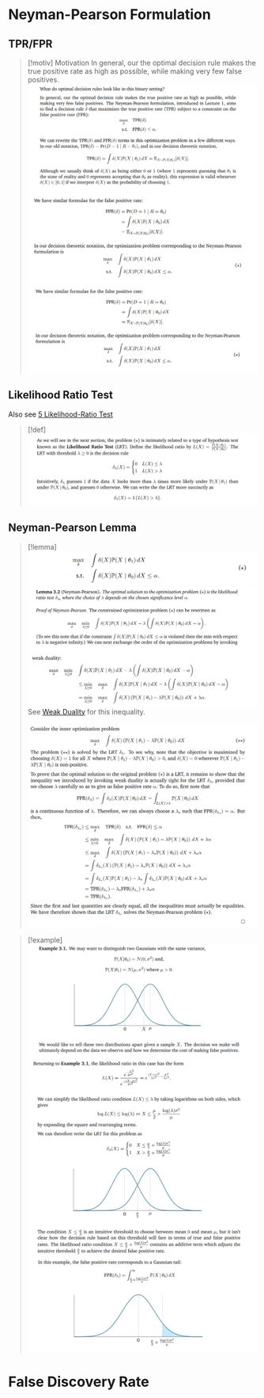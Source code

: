 # Neyman-Pearson Formulation
## TPR/FPR
> [!motiv] Motivation
> In general, our the optimal decision rule makes the true positive rate as high as possible, while making very few false positives.
> ![](Binary_Decision_Rules.assets/image-20240315194958958.png)![](Binary_Decision_Rules.assets/image-20240315195003845.png)![](Binary_Decision_Rules.assets/image-20240315195334296.png)





## Likelihood Ratio Test
Also see [5 Likelihood-Ratio Test](../../../Mathematics/Probablity_Statistics/Statistics_Model_Perspective/假设检验/Parametric_Hypothesis_Testing.md#5%20Likelihood-Ratio%20Test)
> [!def]
> ![](Binary_Decision_Rules.assets/image-20240315195458210.png)




## Neyman-Pearson Lemma
> [!lemma]
> ![](Binary_Decision_Rules.assets/image-20240315195645687.png)![](Binary_Decision_Rules.assets/image-20240315195653277.png)![](Binary_Decision_Rules.assets/image-20240315200259633.png)
> See [Weak Duality](../../../Computer_Science/Machine_Learning/EECS127AB/3_Convex_Optimization/Lagrangian_Duality_Theory.md#Weak%20Duality) for this inequality.
> 
> ![](Binary_Decision_Rules.assets/image-20240315212224467.png)

> [!example]
> ![](Binary_Decision_Rules.assets/image-20240315215016322.png)![](Binary_Decision_Rules.assets/image-20240315214951136.png)![](Binary_Decision_Rules.assets/image-20240315215027039.png)![](Binary_Decision_Rules.assets/image-20240315215032915.png)






# False Discovery Rate
